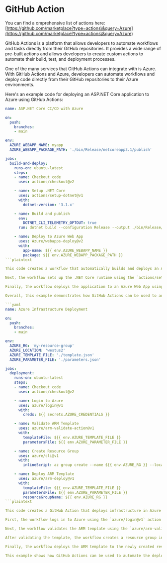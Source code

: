 # GitHub Action



You can find a omprehensive list of actions here: [https://github.com/marketplace?type=actions\&query=Azure](https://github.com/marketplace?type=actions\&query=Azure)

GitHub Actions is a platform that allows developers to automate workflows and tasks directly from their GitHub repositories. It provides a wide range of pre-built actions and allows developers to create custom actions to automate their build, test, and deployment processes.

One of the many services that GitHub Actions can integrate with is Azure. With GitHub Actions and Azure, developers can automate workflows and deploy code directly from their GitHub repositories to their Azure environments.

Here's an example code for deploying an ASP.NET Core application to Azure using GitHub Actions:

```yaml
name: ASP.NET Core CI/CD with Azure

on:
  push:
    branches:
    - main

env:
  AZURE_WEBAPP_NAME: myapp
  AZURE_WEBAPP_PACKAGE_PATH: './bin/Release/netcoreapp3.1/publish'

jobs:
  build-and-deploy:
    runs-on: ubuntu-latest
    steps:
    - name: Checkout code
      uses: actions/checkout@v2

    - name: Setup .NET Core
      uses: actions/setup-dotnet@v1
      with:
        dotnet-version: '3.1.x'

    - name: Build and publish
      env:
        DOTNET_CLI_TELEMETRY_OPTOUT: true
      run: dotnet build --configuration Release --output ./bin/Release/netcoreapp3.1/publish

    - name: Deploy to Azure Web App
      uses: Azure/webapps-deploy@v2
      with:
        app-name: ${{ env.AZURE_WEBAPP_NAME }}
        package: ${{ env.AZURE_WEBAPP_PACKAGE_PATH }}
```plaintext

This code creates a workflow that automatically builds and deploys an ASP.NET Core application to an Azure Web App whenever code is pushed to the main branch. The workflow runs on an Ubuntu virtual machine and uses the `actions/checkout@v2` action to check out the code from the repository.

Next, the workflow sets up the .NET Core runtime using the `actions/setup-dotnet@v1` action and builds the application using the `dotnet build` command. The resulting binaries are published to the `./bin/Release/netcoreapp3.1/publish` directory.

Finally, the workflow deploys the application to an Azure Web App using the `Azure/webapps-deploy@v2` action. The `app-name` and `package` parameters are set using environment variables that are defined at the beginning of the file.

Overall, this example demonstrates how GitHub Actions can be used to automate the deployment of an ASP.NET Core application to an Azure environment.

```yaml
name: Azure Infrastructure Deployment

on:
  push:
    branches:
    - main

env:
  AZURE_RG: 'my-resource-group'
  AZURE_LOCATION: 'westus2'
  AZURE_TEMPLATE_FILE: './template.json'
  AZURE_PARAMETER_FILE: './parameters.json'

jobs:
  deployment:
    runs-on: ubuntu-latest
    steps:
    - name: Checkout code
      uses: actions/checkout@v2

    - name: Login to Azure
      uses: azure/login@v1
      with:
        creds: ${{ secrets.AZURE_CREDENTIALS }}

    - name: Validate ARM Template
      uses: azure/arm-validate-action@v1
      with:
        templateFile: ${{ env.AZURE_TEMPLATE_FILE }}
        parametersFile: ${{ env.AZURE_PARAMETER_FILE }}

    - name: Create Resource Group
      uses: azure/cli@v1
      with:
        inlineScript: az group create --name ${{ env.AZURE_RG }} --location ${{ env.AZURE_LOCATION }}

    - name: Deploy ARM Template
      uses: azure/arm-deploy@v1
      with:
        templateFile: ${{ env.AZURE_TEMPLATE_FILE }}
        parametersFile: ${{ env.AZURE_PARAMETER_FILE }}
        resourceGroupName: ${{ env.AZURE_RG }}
```plaintext

This code creates a GitHub Action that deploys infrastructure in Azure using an Azure Resource Manager (ARM) template. The workflow is triggered whenever code is pushed to the main branch.

First, the workflow logs in to Azure using the `azure/login@v1` action and authenticates using the `AZURE_CREDENTIALS` secret, which should contain the Azure service principal credentials.

Next, the workflow validates the ARM template using the `azure/arm-validate-action@v1` action, which checks that the template is valid and can be deployed.

After validating the template, the workflow creates a resource group in Azure using the `azure/cli@v1` action. The resource group name and location are specified using environment variables.

Finally, the workflow deploys the ARM template to the newly created resource group using the `azure/arm-deploy@v1` action. The path to the template and parameter files is specified using environment variables, and the resource group name is also specified.

This example shows how GitHub Actions can be used to automate the deployment of infrastructure in Azure using ARM templates.
